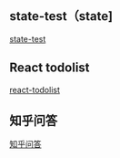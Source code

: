 ## state-test（state]
[state-test](state-test/README.md)

## React todolist
[react-todolist](react-todolist/README.md)

## 知乎问答
[知乎问答](react-zhihu/README.md)







